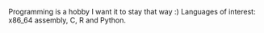 Programming is a hobby I want it to stay that way :)
Languages of interest: x86_64 assembly, C, R and Python.
